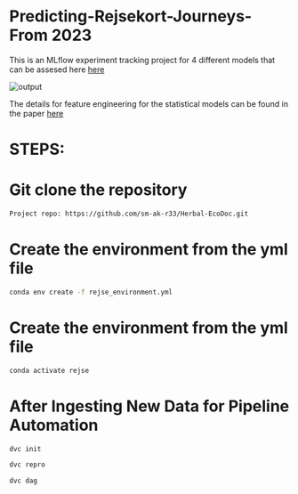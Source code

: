 # Predicting-Rejsekort-Journeys-From 2023
This is an MLflow experiment tracking project for 4 different models that can be assesed here [here](https://dagshub.com/smahasanulkarim/Predicting-Rejsekort-Price-Increase-2023.mlflow/#/compare-runs?runs=[%22b701e3cfda5647ab984e1c73733e0c45%22,%222c785a791b244b35b0c55fc33185d45d%22,%222a7a92eecfbe4f2d9910664a5dd1a21d%22,%22d5ba1442340c49c9badafad18e73ad20%22]&experiments=[%220%22])

![output](https://github.com/user-attachments/assets/87caf981-32dc-48e1-a2e9-048fafe7e889)

The details for feature engineering for the statistical models can be found in the paper [here](https://github.com/sm-ak-r33/Predicting-Rejsekort-Price-Increase-2023/blob/main/rejsekort.pdf)  

# STEPS:
# Git clone the repository

``` bash
Project repo: https://github.com/sm-ak-r33/Herbal-EcoDoc.git
```

# Create the environment from the yml file
``` bash
conda env create -f rejse_environment.yml
```

# Create the environment from the yml file
``` bash
conda activate rejse
```

# After Ingesting New Data for Pipeline Automation
``` bash
dvc init
```

``` bash
dvc repro
```

``` bash
dvc dag
```
